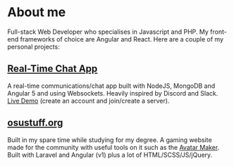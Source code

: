 # About me
Full-stack Web Developer who specialises in Javascript and PHP. My front-end frameworks of choice are Angular and React. Here are a couple of my personal projects:

## [Real-Time Chat App](https://github.com/Hughp135/angular-5-chat-app)
A real-time communications/chat app built with NodeJS, MongoDB and Angular 5 and using Websockets. Heavily inspired by Discord and Slack.
[Live Demo](https://chatapp.pubg.pet) (create an account and join/create a server).

## [osustuff.org](https://www.osustuff.org)
Built in my spare time while studying for my degree. A gaming website made for the community with useful tools on it such as the [Avatar Maker](https://www.osustuff.org/avatar-maker). Built with Laravel and Angular (v1) plus a lot of HTML/SCSS/JS/jQuery.
